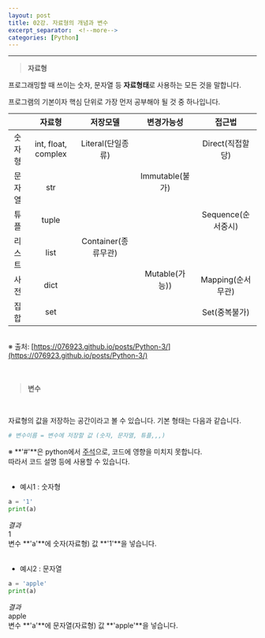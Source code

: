```yaml
---
layout: post
title: 02강. 자료형의 개념과 변수
excerpt_separator:  <!--more-->
categories: [Python] 
---
```

___
> **자료형**


프로그래밍할 때 쓰이는 숫자, 문자열 등 **자료형태**로 사용하는 모든 것을 말합니다.

프로그램의 기본이자 핵심 단위로 가장 먼저 공부해야 될 것 중 하나입니다.

<table style="margin:auto; text-align: center;"> 
    <thead> 
     <tr> 
      <th> </th> 
      <th>자료형</th> 
      <th>저장모델</th> 
      <th>변경가능성</th> 
      <th>접근법</th> 
     </tr> 
    </thead> 
    <tbody> 
     <tr> 
      <td>숫자형</td>
      <td>int, float, complex</td> 
      <td>Literal(단일종류)</td> 
      <td rowspan="3">Immutable(불가)</td> 
      <td>Direct(직접할당)</td> 
     </tr> 
     <tr> 
      <td>문자열</td>
      <td>str</td> 
      <td rowspan="5">Container(종류무관)</td>
      <td rowspan="3">Sequence(순서중시)</td> 
     </tr> 
     <tr> 
      <td>튜플</td>
      <td>tuple</td> 
     </tr> 
     <tr> 
      <td>리스트</td>
      <td>list</td>
      <td rowspan="3">Mutable(가능))</td>
     </tr> 
     <tr> 
      <td>사전</td>
      <td>dict</td> 
      <td>Mapping(순서무관)</td> 
     </tr> 
     <tr> 
      <td>집합</td>
      <td>set</td> 
      <td>Set(중복불가)</td> 
     </tr> 
    </tbody> 
</table> 

<br> ※ 출처: [https://076923.github.io/posts/Python-3/](https://076923.github.io/posts/Python-3/)
<br><br><br>

> **변수**
<br>

자료형의 값을 저장하는 공간이라고 볼 수 있습니다.
기본 형태는 다음과 같습니다.

```python
# 변수이름 = 변수에 저장할 값 (숫자, 문자열, 튜플,,,)
```
  ※ **'#'**은 python에서 <u>주석</u>으로, 코드에 영향을 미치지 못합니다. <br>
  따라서 코드 설명 등에 사용할 수 있습니다. 
<br><br>

- 예시1 : 숫자형
```python
a = '1'
print(a)
```
*결과*<br>
1<br>
변수 **'a'**에 숫자(자료형) 값 **'1'**을 넣습니다.
<br><br>

- 예시2 : 문자열
```python
a = 'apple'
print(a)
```
*결과*<br>
apple<br>
변수 **'a'**에 문자열(자료형) 값 **'apple'**을 넣습니다.